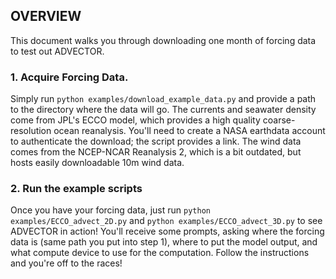 ## OVERVIEW
This document walks you through downloading one month of forcing data to test out ADVECTOR.

### 1. Acquire Forcing Data.
Simply run `python examples/download_example_data.py` and provide a path to the directory where the data will go.  The currents and seawater density come from JPL's ECCO model, which provides a high quality coarse-resolution ocean reanalysis.  You'll need to create a NASA earthdata account to authenticate the download; the script provides a link.  The wind data comes from the NCEP-NCAR Reanalysis 2, which is a bit outdated, but hosts easily downloadable 10m wind data.


### 2. Run the example scripts
Once you have your forcing data, just run `python examples/ECCO_advect_2D.py` and `python examples/ECCO_advect_3D.py` to see ADVECTOR in action!  You'll receive some prompts, asking where the forcing data is (same path you put into step 1), where to put the model output, and what compute device to use for the computation.  Follow the instructions and you're off to the races!
